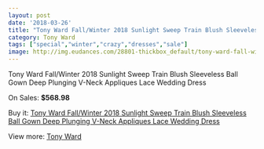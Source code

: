 ```yaml
---
layout: post
date: '2018-03-26'
title: "Tony Ward Fall/Winter 2018 Sunlight Sweep Train Blush Sleeveless Ball Gown Deep Plunging V-Neck Appliques Lace Wedding Dress"
category: Tony Ward
tags: ["special","winter","crazy","dresses","sale"]
image: http://img.eudances.com/28801-thickbox_default/tony-ward-fall-winter-2018-sunlight-sweep-train-blush-sleeveless-ball-gown-deep-plunging-v-neck-appliques-lace-wedding-dress.jpg
---
```

Tony Ward Fall/Winter 2018 Sunlight Sweep Train Blush Sleeveless Ball Gown Deep Plunging V-Neck Appliques Lace Wedding Dress

On Sales: **$568.98**
<a href="https://www.eudances.com/en/tony-ward/9419-tony-ward-fall-winter-2018-sunlight-sweep-train-blush-sleeveless-ball-gown-deep-plunging-v-neck-appliques-lace-wedding-dress.html"><amp-img layout="responsive" width="600" height="600" src="//img.eudances.com/28801-thickbox_default/tony-ward-fall-winter-2018-sunlight-sweep-train-blush-sleeveless-ball-gown-deep-plunging-v-neck-appliques-lace-wedding-dress.jpg" alt="Tony Ward Fall/Winter 2018 Sunlight Sweep Train Blush Sleeveless Ball Gown Deep Plunging V-Neck Appliques Lace Wedding Dress 0" /></a>
<a href="https://www.eudances.com/en/tony-ward/9419-tony-ward-fall-winter-2018-sunlight-sweep-train-blush-sleeveless-ball-gown-deep-plunging-v-neck-appliques-lace-wedding-dress.html"><amp-img layout="responsive" width="600" height="600" src="//img.eudances.com/28803-thickbox_default/tony-ward-fall-winter-2018-sunlight-sweep-train-blush-sleeveless-ball-gown-deep-plunging-v-neck-appliques-lace-wedding-dress.jpg" alt="Tony Ward Fall/Winter 2018 Sunlight Sweep Train Blush Sleeveless Ball Gown Deep Plunging V-Neck Appliques Lace Wedding Dress 1" /></a>
<a href="https://www.eudances.com/en/tony-ward/9419-tony-ward-fall-winter-2018-sunlight-sweep-train-blush-sleeveless-ball-gown-deep-plunging-v-neck-appliques-lace-wedding-dress.html"><amp-img layout="responsive" width="600" height="600" src="//img.eudances.com/28802-thickbox_default/tony-ward-fall-winter-2018-sunlight-sweep-train-blush-sleeveless-ball-gown-deep-plunging-v-neck-appliques-lace-wedding-dress.jpg" alt="Tony Ward Fall/Winter 2018 Sunlight Sweep Train Blush Sleeveless Ball Gown Deep Plunging V-Neck Appliques Lace Wedding Dress 2" /></a>

Buy it: [Tony Ward Fall/Winter 2018 Sunlight Sweep Train Blush Sleeveless Ball Gown Deep Plunging V-Neck Appliques Lace Wedding Dress](https://www.eudances.com/en/tony-ward/9419-tony-ward-fall-winter-2018-sunlight-sweep-train-blush-sleeveless-ball-gown-deep-plunging-v-neck-appliques-lace-wedding-dress.html "Tony Ward Fall/Winter 2018 Sunlight Sweep Train Blush Sleeveless Ball Gown Deep Plunging V-Neck Appliques Lace Wedding Dress")

View more: [Tony Ward](https://www.eudances.com/en/143-tony-ward "Tony Ward")